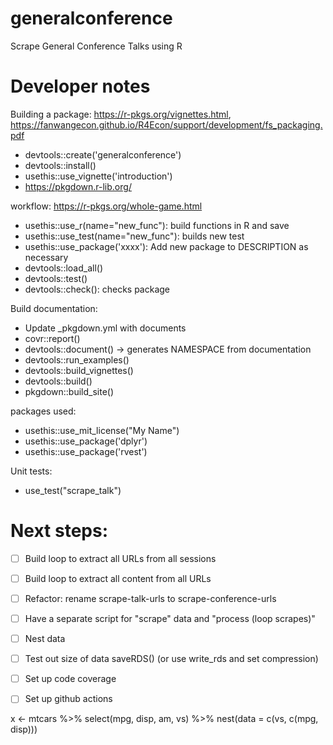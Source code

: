 # generalconference

Scrape General Conference Talks using R



# Developer notes

Building a package: https://r-pkgs.org/vignettes.html, 
https://fanwangecon.github.io/R4Econ/support/development/fs_packaging.pdf

* devtools::create('generalconference')
* devtools::install()
* usethis::use_vignette('introduction')
* https://pkgdown.r-lib.org/

workflow: https://r-pkgs.org/whole-game.html

* usethis::use_r(name="new_func"): build functions in R and save
* usethis::use_test(name="new_func"): builds new test 
* usethis::use_package('xxxx'): Add new package to DESCRIPTION as necessary
* devtools::load_all()
* devtools::test()
* devtools::check(): checks package

Build documentation:

* Update _pkgdown.yml with documents
* covr::report()
* devtools::document() -> generates NAMESPACE from documentation
* devtools::run_examples()
* devtools::build_vignettes()
* devtools::build()
* pkgdown::build_site()

packages used:
* usethis::use_mit_license("My Name")
* usethis::use_package('dplyr')
* usethis::use_package('rvest')

Unit tests:
* use_test("scrape_talk") 


# Next steps:
- [ ] Build loop to extract all URLs from all sessions
- [ ] Build loop to extract all content from all URLs
- [ ] Refactor: rename scrape-talk-urls to scrape-conference-urls
- [ ] Have a separate script for "scrape" data and "process (loop scrapes)"
- [ ] Nest data
- [ ] Test out size of data saveRDS() (or use write_rds and set compression)
- [ ] Set up code coverage
- [ ] Set up github actions


x <- mtcars %>%
  select(mpg, disp, am, vs) %>%
  nest(data = c(vs, c(mpg, disp)))


